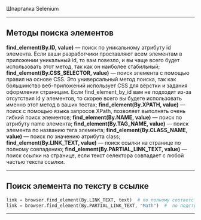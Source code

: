 Шпаргалка Selenium
____
## Методы поиска элементов

**find_element(By.ID, value)** — поиск по уникальному атрибуту id элемента. Если ваши разработчики проставляют всем элементам в приложении уникальный id, то вам повезло, и вы чаще всего будет использовать этот метод, так как он наиболее стабильный;
**find_element(By.CSS_SELECTOR, value)** — поиск элемента с помощью правил на основе CSS. Это универсальный метод поиска, так как большинство веб-приложений использует CSS для вёрстки и задания оформления страницам. Если find_element_by_id вам не подходит из-за отсутствия id у элементов, то скорее всего вы будете использовать именно этот метод в ваших тестах;
**find_element(By.XPATH, value)** — поиск с помощью языка запросов XPath, позволяет выполнять очень гибкий поиск элементов;
**find_element(By.NAME, value)** — поиск по атрибуту name элемента;
**find_element(By.TAG_NAME, value)** — поиск элемента по названию тега элемента;
**find_element(By.CLASS_NAME, value)** — поиск по значению атрибута class;
**find_element(By.LINK_TEXT, value)** — поиск ссылки на странице по полному совпадению;
**find_element(By.PARTIAL_LINK_TEXT, value)** — поиск ссылки на странице, если текст селектора совпадает с любой частью текста ссылки.

____

## Поиск элемента по тексту в ссылке

```python
link = browser.find_element(By.LINK_TEXT, text)  # по полному соответствию текста
link = browser.find_element(By.PARTIAL_LINK_TEXT, "Math")  #  по подстроке
```
____
